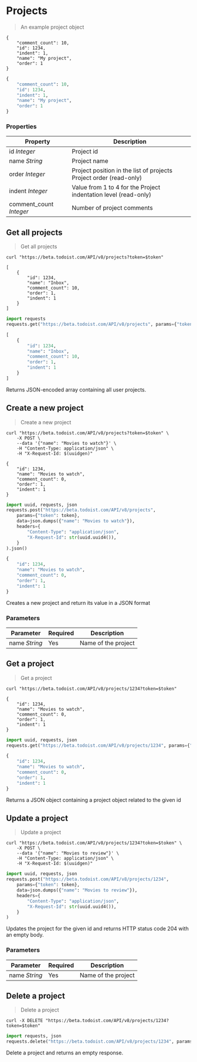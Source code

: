 # Projects

> An example project object

```shell
{
    "comment_count": 10,
    "id": 1234,
    "indent": 1,
    "name": "My project",
    "order": 1
}
```

```python
{
    "comment_count": 10,
    "id": 1234,
    "indent": 1,
    "name": "My project",
    "order": 1
}
```

### Properties

Property | Description
----------|------------
id *Integer* | Project id
name *String* | Project name
order *Integer* | Project position in the list of projects Project order (read-only)
indent *Integer* | Value from 1 to 4 for the Project indentation level (read-only)
comment_count *Integer* | Number of project comments


## Get all projects

> Get all projects

```shell
curl "https://beta.todoist.com/API/v8/projects?token=$token"

[
    {
        "id": 1234,
        "name": "Inbox",
        "comment_count": 10,
        "order": 1,
        "indent": 1
    }
]
```

```python
import requests
requests.get("https://beta.todoist.com/API/v8/projects", params={"token": token}).json()

[
    {
        "id": 1234,
        "name": "Inbox",
        "comment_count": 10,
        "order": 1,
        "indent": 1
    }
]
```

Returns JSON-encoded array containing all user projects.


## Create a new project

> Create a new project

```shell
curl "https://beta.todoist.com/API/v8/projects?token=$token" \
    -X POST \
    --data '{"name": "Movies to watch"}' \
    -H "Content-Type: application/json" \
    -H "X-Request-Id: $(uuidgen)"

{
    "id": 1234,
    "name": "Movies to watch",
    "comment_count": 0,
    "order": 1,
    "indent": 1
}
```

```python
import uuid, requests, json
requests.post("https://beta.todoist.com/API/v8/projects",
    params={"token": token},
    data=json.dumps({"name": "Movies to watch"}),
    headers={
        "Content-Type": "application/json",
        "X-Request-Id": str(uuid.uuid4()),
    }
).json()

{
    "id": 1234,
    "name": "Movies to watch",
    "comment_count": 0,
    "order": 1,
    "indent": 1
}
```

Creates a new project and return its value in a JSON format

### Parameters

Parameter | Required | Description
--------- | -------- | -----------
name *String* | Yes | Name of the project


## Get a project

> Get a project

```shell
curl "https://beta.todoist.com/API/v8/projects/1234?token=$token"

{
    "id": 1234,
    "name": "Movies to watch",
    "comment_count": 0,
    "order": 1,
    "indent": 1
}
```

```python
import uuid, requests, json
requests.get("https://beta.todoist.com/API/v8/projects/1234", params={"token": token}).json()

{
    "id": 1234,
    "name": "Movies to watch",
    "comment_count": 0,
    "order": 1,
    "indent": 1
}
```

Returns a JSON object containing a project object related to the given id


## Update a project

> Update a project

```shell
curl "https://beta.todoist.com/API/v8/projects/1234?token=$token" \
    -X POST \
    --data '{"name": "Movies to review"}' \
    -H "Content-Type: application/json" \
    -H "X-Request-Id: $(uuidgen)"
```

```python
import uuid, requests, json
requests.post("https://beta.todoist.com/API/v8/projects/1234",
    params={"token": token},
    data=json.dumps({"name": "Movies to review"}),
    headers={
        "Content-Type": "application/json",
        "X-Request-Id": str(uuid.uuid4()),
    }
)
```

Updates the project for the given id and returns HTTP status code 204
with an empty body.

### Parameters

Parameter | Required | Description
--------- | -------- | -----------
name *String* | Yes | Name of the project


## Delete a project

> Delete a project

```shell
curl -X DELETE "https://beta.todoist.com/API/v8/projects/1234?token=$token"
```

```python
import requests, json
requests.delete("https://beta.todoist.com/API/v8/projects/1234", params={"token": token}).json()
```

Delete a project and returns an empty response.
